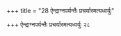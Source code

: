 +++
title = "28 ऐन्द्राग्नपर्यन्तैः प्रचर्यारमत्यध्वर्युः"

+++
ऐन्द्राग्नपर्यन्तैः प्रचर्यारमत्यध्वर्युः २८
